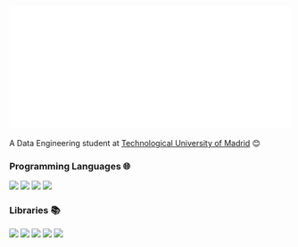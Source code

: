 <!-- Consider starring my repo @ https://github.com/reeveng/reeveng, much appreciated in advance! -->

<img src="https://github.com/AlejandroAlvarezCastro/AlejandroAlvarezCastro/blob/main/svg.svg"/>

<p>A Data Engineering student at <a href="https://www.upm.es">Technological University of Madrid</a> 😊</br>
</p>

### Programming Languages 🌐
<p>
        <code><a href="https://www.python.org/" target="_blank"><img height="45" src="https://www.vectorlogo.zone/logos/python/python-ar21.svg"></a></code>
        <code><a href="https://jupyter.org/" target="_blank"><img height="45" src="https://www.vectorlogo.zone/logos/jupyter/jupyter-ar21.svg"></a></code>
        <code><a href="https://www.scala-lang.org/" target="_blank"><img height="45" src="https://www.vectorlogo.zone/logos/scala-lang/scala-lang-ar21.svg"></a></code>
        <code><a href="https://www.scala-lang.org/" target="_blank"><img height="45" src="https://images.app.goo.gl/oP3GJpijjZaMVWoR9"></a></code>
</p>

### Libraries 📚︎
<p>
        <code><a href="https://numpy.org/" target="_blank"><img height="45" src="https://www.vectorlogo.zone/logos/numpy/numpy-ar21.svg"></a></code>
        <code><a href="https://pandas.pydata.org/" target="_blank"><img height="45" src="https://upload.wikimedia.org/wikipedia/commons/e/ed/Pandas_logo.svg"></a></code>
        <code><a href="https://matplotlib.org/" target="_blank"><img height="45" src="https://upload.wikimedia.org/wikipedia/commons/8/84/Matplotlib_icon.svg"></a></code>
        <code><a href="" target="_blank"><img height="45" src="https://seeklogo.com/images/C/c-logo-672525892C-seeklogo.com.png"></a></code>
        <code><a href="https://opencv.org/" target="_blank"><img height="45"   
                                                                    src="https://upload.wikimedia.org/wikipedia/commons/thumb/3/32/OpenCV_Logo_with_text_svg_version.svg/640px-OpenCV_Logo_with_text_svg_version.svg.png"></a></code>
</p>



